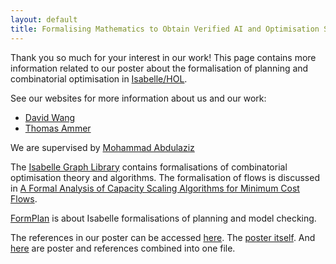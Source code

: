 ```yaml
---
layout: default
title: Formalising Mathematics to Obtain Verified AI and Optimisation Software
---
```

Thank you so much for your interest in our work! This page contains more information related to our poster about the formalisation of planning and combinatorial optimisation in [Isabelle/HOL](https://isabelle.in.tum.de/).

See our websites for more information about us and our work:
* [David Wang](https://david-wang.at/)
* [Thomas Ammer](https://toamme.github.io/)

We are supervised by [Mohammad Abdulaziz](https://mabdula.github.io/)

The [Isabelle Graph Library](https://github.com/mabdula/Isabelle-Graph-Library) contains formalisations of combinatorial optimisation theory and algorithms. The formalisation of flows is discussed in [A Formal Analysis of Capacity Scaling Algorithms for Minimum Cost Flows](https://drops.dagstuhl.de/entities/document/10.4230/LIPIcs.ITP.2024.3).

[FormPlan](https://formplan.github.io/) is about Isabelle formalisations of planning and model checking.

The references in our poster can be accessed [here](poster_references.pdf). The [poster itself](poster_itself.pdf). And [here](poster_full.pdf) are poster and references combined into one file.


